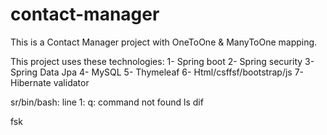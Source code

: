 # contact-manager
This is a Contact Manager project with OneToOne & ManyToOne mapping.


This project uses these technologies:
1- Spring boot
2- Spring security
3- Spring Data Jpa
4- MySQL
5- Thymeleaf
6- Html/csffsf/bootstrap/js
7- Hibernate validator


sr/bin/bash: line 1: q: command not found
ls
dif











fsk

